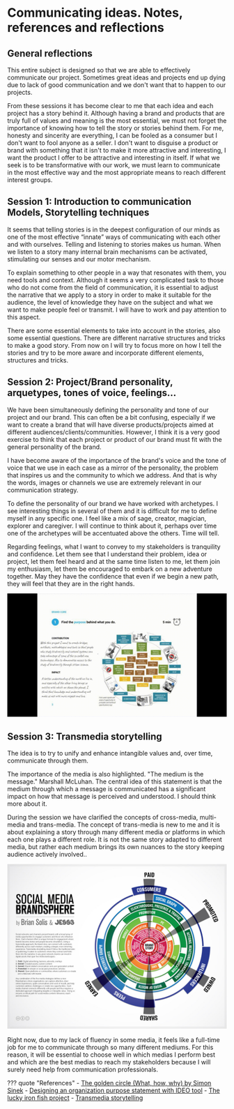 # **Communicating ideas. Notes, references and reflections**


## General reflections

This entire subject is designed so that we are able to effectively communicate our project. Sometimes great ideas and projects end up dying due to lack of good communication and we don't want that to happen to our projects.

From these sessions it has become clear to me that each idea and each project has a story behind it. Although having a brand and products that are truly full of values and meaning is the most essential, we must not forget the importance of knowing how to tell the story or stories behind them. For me, honesty and sincerity are everything, I can be fooled as a consumer but I don't want to fool anyone as a seller. I don't want to disguise a product or brand with something that it isn't to make it more attractive and interesting, I want the product I offer to be attractive and interesting in itself. If what we seek is to be transformative with our work, we must learn to communicate in the most effective way and the most appropriate means to reach different interest groups.

## Session 1: Introduction to communication Models, Storytelling techniques

It seems that telling stories is in the deepest configuration of our minds as one of the most effective “innate” ways of communicating with each other and with ourselves. Telling and listening to stories makes us human. When we listen to a story many internal brain mechanisms can be activated, stimulating our senses and our motor mechanism.

To explain something to other people in a way that resonates with them, you need tools and context.  Although it seems a very complicated task to those who do not come from the field of communication, it is essential to adjust the narrative that we apply to a story in order to make it suitable for the audience, the level of knowledge they have on the subject and what we want to make people feel or transmit. I will have to work and pay attention to this aspect.

There are some essential elements to take into account in the stories, also some essential questions. There are different narrative structures and tricks to make a good story. From now on I will try to focus more on how I tell the stories and try to be more aware and incorporate different elements, structures and tricks.


## Session 2: Project/Brand personality, arquetypes, tones of voice, feelings…

We have been simultaneously defining the personality and tone of our project and our brand. This can often be a bit confusing, especially if we want to create a brand that will have diverse products/projects aimed at different audiences/clients/communities. However, I think it is a very good exercise to think that each project or product of our brand must fit with the general personality of the brand.

I have become aware of the importance of the brand's voice and the tone of voice that we use in each case as a mirror of the personality, the problem that inspires us and the community to which we address. And that is why the words, images or channels we use are extremely relevant in our communication strategy.

To define the personality of our brand we have worked with archetypes. I see interesting things in several of them and it is difficult for me to define myself in any specific one. I feel like a mix of sage, creator, magician, explorer and caregiver. I will continue to think about it, perhaps over time one of the archetypes will be accentuated above the others. Time will tell.

Regarding feelings, what I want to convey to my stakeholders is tranquility and confidence. Let them see that I understand their problem, idea or project, let them feel heard and at the same time listen to me, let them join my enthusiasm, let them be encouraged to embark on a new adventure together. May they have the confidence that even if we begin a new path, they will feel that they are in the right hands.

![Identity Work](../../images/T2_CI_IdentityProjectBrandred.gif)

## Session 3: Transmedia storytelling

The idea is to try to unify and enhance intangible values and, over time, communicate through them.

The importance of the media is also highlighted. "The medium is the message." Marshall McLuhan. The central idea of this statement is that the medium through which a message is communicated has a significant impact on how that message is perceived and understood. I should think more about it.

During the session we have clarified the concepts of cross-media, multi-media and trans-media. The concept of trans-media is new to me and it is about explaining a story through many different media or platforms in which each one plays a different role. It is not the same story adapted to different media, but rather each medium brings its own nuances to the story keeping audience actively involved..

![The brandsphere by The Brian Solis](../../images/T2_CI_Brandsphere_by_BrianSolis_Jess3.jpg)


Right now, due to my lack of fluency in some media, it feels like a full-time job for me to communicate through so many different mediums. For this reason, it will be essential to choose well in which medias I perform best and which are the best medias to reach my stakeholders because I will surely need help from communication professionals. 



??? quote "References"
    - [The golden circle (What, how, why) by Simon Sinek](https://www.ted.com/talks/simon_sinek_how_great_leaders_inspire_action?language=en) 
    - [Designing an organization purpose statement with IDEO tool](https://www.ideo.com/journal/design-an-organizations-purpose-statement-with-this-tool)
    - [The lucky iron fish project](https://www.youtube.com/watch?v=XoYUmexNhfI)
    - [Transmedia storytelling](https://www.youtube.com/watch?v=5IFnSp2ilcQ)
